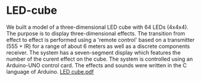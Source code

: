 # LED-cube
We built a model of a three-dimensional LED cube with 64 LEDs (4x4x4). The purpose is to display three-dimensional effects. The transition from effect to effect is performed using a 'remote control' based on a transmitter (555 + IR) for a range of about 6 meters as well as a discrete components receiver. The system has a seven-segment display which features the number of the curent effect on the cube. The system is controlled using an Arduino-UNO control card. The effects and sounds were written in the C language of Arduino.
[LED cube.pdf](https://github.com/crobinson98/LED-cube/files/5562397/LED.cube.pdf)
